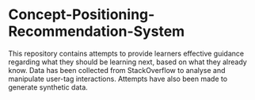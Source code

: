 # Concept-Positioning-Recommendation-System

This repository contains attempts to provide learners effective guidance regarding what they should be learning next, based on what they already know. Data has been collected from StackOverflow to analyse and manipulate user-tag interactions. Attempts have also been made to generate synthetic data.
